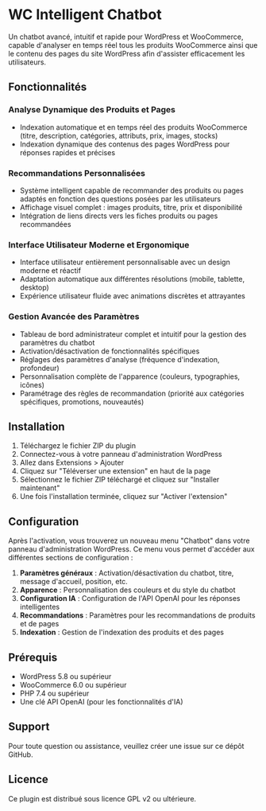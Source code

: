 # WC Intelligent Chatbot

Un chatbot avancé, intuitif et rapide pour WordPress et WooCommerce, capable d'analyser en temps réel tous les produits WooCommerce ainsi que le contenu des pages du site WordPress afin d'assister efficacement les utilisateurs.

## Fonctionnalités

### Analyse Dynamique des Produits et Pages
- Indexation automatique et en temps réel des produits WooCommerce (titre, description, catégories, attributs, prix, images, stocks)
- Indexation dynamique des contenus des pages WordPress pour réponses rapides et précises

### Recommandations Personnalisées
- Système intelligent capable de recommander des produits ou pages adaptés en fonction des questions posées par les utilisateurs
- Affichage visuel complet : images produits, titre, prix et disponibilité
- Intégration de liens directs vers les fiches produits ou pages recommandées

### Interface Utilisateur Moderne et Ergonomique
- Interface utilisateur entièrement personnalisable avec un design moderne et réactif
- Adaptation automatique aux différentes résolutions (mobile, tablette, desktop)
- Expérience utilisateur fluide avec animations discrètes et attrayantes

### Gestion Avancée des Paramètres
- Tableau de bord administrateur complet et intuitif pour la gestion des paramètres du chatbot
- Activation/désactivation de fonctionnalités spécifiques
- Réglages des paramètres d'analyse (fréquence d'indexation, profondeur)
- Personnalisation complète de l'apparence (couleurs, typographies, icônes)
- Paramétrage des règles de recommandation (priorité aux catégories spécifiques, promotions, nouveautés)

## Installation

1. Téléchargez le fichier ZIP du plugin
2. Connectez-vous à votre panneau d'administration WordPress
3. Allez dans Extensions > Ajouter
4. Cliquez sur "Téléverser une extension" en haut de la page
5. Sélectionnez le fichier ZIP téléchargé et cliquez sur "Installer maintenant"
6. Une fois l'installation terminée, cliquez sur "Activer l'extension"

## Configuration

Après l'activation, vous trouverez un nouveau menu "Chatbot" dans votre panneau d'administration WordPress. Ce menu vous permet d'accéder aux différentes sections de configuration :

1. **Paramètres généraux** : Activation/désactivation du chatbot, titre, message d'accueil, position, etc.
2. **Apparence** : Personnalisation des couleurs et du style du chatbot
3. **Configuration IA** : Configuration de l'API OpenAI pour les réponses intelligentes
4. **Recommandations** : Paramètres pour les recommandations de produits et de pages
5. **Indexation** : Gestion de l'indexation des produits et des pages

## Prérequis

- WordPress 5.8 ou supérieur
- WooCommerce 6.0 ou supérieur
- PHP 7.4 ou supérieur
- Une clé API OpenAI (pour les fonctionnalités d'IA)

## Support

Pour toute question ou assistance, veuillez créer une issue sur ce dépôt GitHub.

## Licence

Ce plugin est distribué sous licence GPL v2 ou ultérieure.